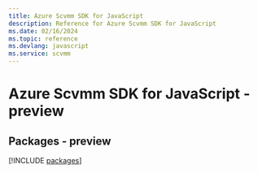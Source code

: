 ```yaml
---
title: Azure Scvmm SDK for JavaScript
description: Reference for Azure Scvmm SDK for JavaScript
ms.date: 02/16/2024
ms.topic: reference
ms.devlang: javascript
ms.service: scvmm
---
```

# Azure Scvmm SDK for JavaScript - preview
## Packages - preview
[!INCLUDE [packages](scvmm-index.md)]